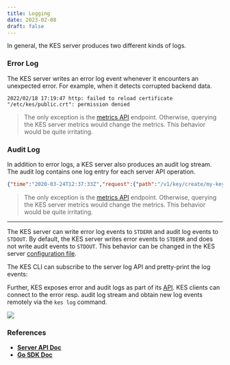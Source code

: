 ```yaml
---
title: Logging
date: 2023-02-08
draft: false
---
```


In general, the KES server produces two different kinds of logs.

### Error Log

The KES server writes an error log event whenever it encounters an unexpected error.
For example, when it detects corrupted backend data.
```
2022/02/18 17:19:47 http: failed to reload certificate "/etc/kes/public.crt": permission denied
```
> The only exception is the [metrics API](https://github.com/minio/kes/wiki/Server-API#Metrics) endpoint. Otherwise, querying
> the KES server metrics would change the metrics. This behavior would be quite irritating.

### Audit Log

In addition to error logs, a KES server also produces an audit log stream. The audit log contains one log entry for each
server API operation.
```json
{"time":"2020-03-24T12:37:33Z","request":{"path":"/v1/key/create/my-key","identity":"dd46485bedc9ad2909d2e8f9017216eec4413bc5c64b236d992f7ec19c843c5f"},"response":{"code":200, "time":12106}}
```
> The only exception is the [metrics API](https://github.com/minio/kes/wiki/Server-API#Metrics) endpoint. Otherwise, querying
> the KES server metrics would change the metrics. This behavior would be quite irritating.

***

The KES server can write error log events to `STDERR` and audit log events to `STDOUT`.
By default, the KES server writes error events to `STDERR` and does not write audit events to `STDOUT`.
This behavior can be changed in the KES server [configuration file](https://github.com/minio/kes/blob/master/server-config.yaml#L120).

The KES CLI can subscribe to the server log API and pretty-print the log events:

Further, KES exposes error and audit logs as part of its [API](https://github.com/minio/kes/wiki/Server-API#Log-API).
KES clients can connect to the error resp. audit log stream and obtain new log events remotely via the `kes log` command.

![](https://raw.githubusercontent.com/wiki/minio/kes/images/KES-audit-log.png)

### References

 - [**Server API Doc**](https://github.com/minio/kes/wiki/Server-API)
 - [**Go SDK Doc**](https://pkg.go.dev/github.com/minio/kes)
